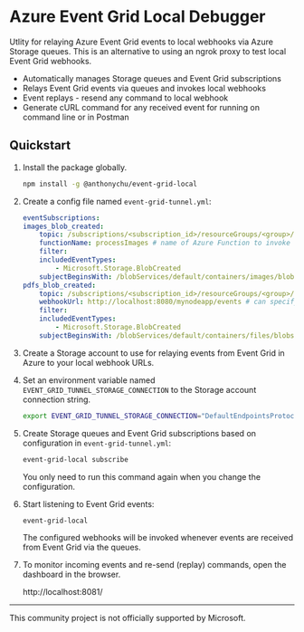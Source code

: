 # Azure Event Grid Local Debugger

Utlity for relaying Azure Event Grid events to local webhooks via Azure Storage queues. This is an alternative to using an ngrok proxy to test local Event Grid webhooks.

- Automatically manages Storage queues and Event Grid subscriptions
- Relays Event Grid events via queues and invokes local webhooks
- Event replays - resend any command to local webhook
- Generate cURL command for any received event for running on command line or in Postman

## Quickstart

1. Install the package globally.

    ```bash
    npm install -g @anthonychu/event-grid-local
    ```

1. Create a config file named `event-grid-tunnel.yml`:

    ```yaml
    eventSubscriptions:
    images_blob_created:
        topic: /subscriptions/<subscription_id>/resourceGroups/<group>/providers/microsoft.storage/storageaccounts/<account> # resource id of Event Grid topic to subscribe to
        functionName: processImages # name of Azure Function to invoke locally when event received
        filter:
        includedEventTypes:
            - Microsoft.Storage.BlobCreated
        subjectBeginsWith: /blobServices/default/containers/images/blobs/
    pdfs_blob_created:
        topic: /subscriptions/<subscription_id>/resourceGroups/<group>/providers/microsoft.storage/storageaccounts/<account>
        webhookUrl: http://localhost:8080/mynodeapp/events # can specify another URL instead of a function name
        filter:
        includedEventTypes:
            - Microsoft.Storage.BlobCreated
        subjectBeginsWith: /blobServices/default/containers/files/blobs/
    ```

1. Create a Storage account to use for relaying events from Event Grid in Azure to your local webhook URLs.

1. Set an environment variable named `EVENT_GRID_TUNNEL_STORAGE_CONNECTION` to the Storage account connection string.

    ```bash
    export EVENT_GRID_TUNNEL_STORAGE_CONNECTION="DefaultEndpointsProtocol=https;AccountName=<account_name>;AccountKey=<key>;EndpointSuffix=core.windows.net"
    ```

1. Create Storage queues and Event Grid subscriptions based on configuration in `event-grid-tunnel.yml`:

    ```bash
    event-grid-local subscribe
    ```

    You only need to run this command again when you change the configuration.

1. Start listening to Event Grid events:

    ```bash
    event-grid-local
    ```

    The configured webhooks will be invoked whenever events are received from Event Grid via the queues.

1. To monitor incoming events and re-send (replay) commands, open the dashboard in the browser.

    http://localhost:8081/

---

This community project is not officially supported by Microsoft.
